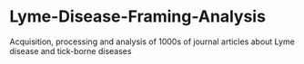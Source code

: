 # Lyme-Disease-Framing-Analysis
 Acquisition, processing and analysis of 1000s of journal articles about Lyme disease and tick-borne diseases
